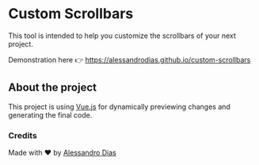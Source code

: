 # Custom Scrollbars

This tool is intended to help you customize the scrollbars of your next project.

Demonstration here 👉 https://alessandrodias.github.io/custom-scrollbars

## About the project

This project is using [Vue.js](https://vuejs.org/) for dynamically previewing changes and generating the final code.

### Credits

Made with ❤️ by [Alessandro Dias](https://github.com/alessandrodias/)
